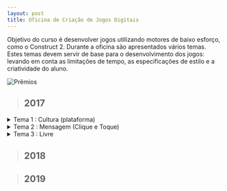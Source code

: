 ```yaml
---
layout: post
title: Oficina de Criação de Jogos Digitais
---
```


Objetivo do curso é desenvolver jogos utilizando motores de baixo esforço, como o Construct 2. Durante a oficina são apresentados vários temas. Estes temas devem servir de base para o desenvolvimento dos jogos: levando em conta as limitações de tempo, as especificações de estilo e a criatividade do aluno.    

![Prêmios]({{site.github.url}}/assets/img/oficina/premios2.png)

[melhor]: {{site.github.url}}/assets/img/oficina/melhor.png "Melhor Jogo"
[arte]: {{site.github.url}}/assets/img/oficina/arte.png "Melhor Arte"
[tema]: {{site.github.url}}/assets/img/oficina/criatividade.png "Melhor Uso do Tema"
[mecanica]: {{site.github.url}}/assets/img/oficina/mecanica.png "Melhor Mecânica"
[mencao]: {{site.github.url}}/assets/img/oficina/mencao.png "Menção Honrosa"

> ## 2017

<details><summary>Tema 1 : Cultura (plataforma)</summary>
<p>

Jogos 3º ano Matutino  

*Clique no nome do jogo para acessar.*

| Alunos | Jogo | Prêmios |
|:------------- |:-------------|:-------------|
| Hoshana <br> Karine | [United Hungag](https://jeovanahoshana.github.io/UnitedHungag) |  |
| Leonardo <br> Tan Hua Yu | [Guerreiros da Escandinávia](https://tanhuayu.github.io/Viking) | ![Melhor Jogo][melhor] |
| Jose Victor <br> Jordana | [Permita-se](https://zevictor.github.io/Permita-se) |  |
| Thaynan <br> Maria Eduarda | [BFR: Black Friday Run](https://ThaynanMedeiros.github.io/BFR/) |  |
| Ruth <br> Byanka | [Largada para Liberdade](https://cavalcantebya.github.io/Oficina1) |  |
| Matheus Costa <br> Tailson | [Dracul](https://maathps.github.io/dracul) |  |
| Emanuelli <br> Maria Beatriz | [Guerreiro da Floresta](https://EmanuelliCarine.github.io/GuerreiroDaFloresta1) |  |
| Iara <br> Alexsandro | [O Elo Perdido](https://Alex-alves.github.io/OEloPerdido) |  |
| Elícia <br> Maria Alice | [Folclorecult](https://Eliciaa.github.io/Folclorecult) |  |
| Beatriz <br> Wesley | [$](https://wesleylandia.github.io/$) |  |
| João Pedro <br> Mychellangello | [Balder](https://bixcoito.github.io/Balder) | ![Melhor Arte][arte] |
| Franklin <br> Arnóbio | [Explore](https://ThewordKh.github.io/ExploreGame) |  |
| Julio Cesar <br> Arthur | [Animal Skills](https://reiarthursr.github.io/Animal%20Skills) |  |
| Guilherme, João Kennedy <br> Jefferson | [Faster than Song](https://guiegle.github.io/fullfaster) |  |
| Matheus Ricardo <br> Felipe | [Parkour Junino](https://felipecastroifrn.github.io/ParkourJunino) |  |
| Lucas <br> João Victor | [Bom apetite?](https://Lucas-Manolo.github.io/Bom%20Apetite!) | ![Melhor Mecânica][mecanica] ![Melhor Uso do Tema][tema] |

Jogos 3º ano Vespertino  

| Alunos | Jogo | Prêmios |
|:------------- |:-------------|:---:|
| Vitor Manoel <br> Quemuel | [A Caça ao Mito](https://vitin157.github.io/A%20caça%20ao%20mito) |  |
| Alvaro <br> Elber | [Super Chef](https://AlvaroMD2016.github.io/Super%20Chef) |  |
| Tereza <br> Cibele | [Difference](https://rey13lokona.github.io/difference/) |  |
| João Thiago <br> Amanda | [Aplistia](https://Joaothiago06.github.io/Aplistia_) |  |
| Karla <br> Juliana | [Protetores da Floresta](https://karlagabriella.github.io/Protetores%20da%20Floresta) |  |
| Elielton <br> Victor Rodrigues | [Akili](https://elielton90.github.io/Akili) | ![Melhor Uso do Tema][tema] |
| Sâmia <br> Julia | [Attack on Demon](https://samiakarima.github.io/AttackonDemon) | ![Melhor Arte][arte] |
| Joziele <br> Maria Luiza | [Cacique](https://maalu.github.io/Cacique) |  |
| Jadsamia <br> Karol | [Go Corn Go](https://jadsamiamedeiros.github.io/GoCornGoOriginal/) | ![Melhor Mecânica][mecanica]  |
| Rafaela <br> Islane | [Rais, o Guerreiro](https://rafaelapaivva.github.io/Rais) |  |
| Erikson <br> José Luiz | [Pyramid Escape](https://jldifrn.github.io/PyramidEscapeOficial/) | ![Melhor Jogo][melhor]  |
| Hildelitan <br> Alessandra | [O Rei do Cangaço](https://alessandrats.github.io/O%20Rei%20do%20Cangaco/) | ![Destaque][mencao]  |
| Caio <br> Savio | [An Indian Day](https://caioms.github.io/indio) |  |
| Lucas <br> Thayna | [The Snake Woman](https://lucasrevoredo.github.io/SnakeWoman) |  |
| Bruna <br> Matheus | [Nordeste Adventure](https://mathaugust.github.io/NordesteAdventure) |  |

</p>
</details>

<details><summary>Tema 2 : Mensagem (Clique e Toque)</summary>
<p>

Jogos 3º ano Matutino  

*Clique no nome do jogo para acessar.*  
  
| Alunos | Jogo | Prêmios |
|:------------- |:-------------|:-------------|
| José Victor <br> Karine | [Love&Code](https://zevictor.github.io/Love&Code) | ![Melhor Jogo][melhor]  |
| Franklin <br> Mychellangello | [Carta: Uma Jornada Frágil](https://Mychellangello.github.io/Carta%20uma%20jornada%20frágil) | ![Destaque][mencao]  |
| Maria Beatriz <br> Maria Eduarda | [FitFood](https://mrbtrzmoraes.github.io/FitFood) |  |
| Guilherme <br> Arthur | [Running Explorator](https://guiegle.github.io/GameR) | ![Destaque][mencao]  |
| Elícia <br> Thaynan | [Quem tem boca vai a Roma](https://thaynanmedeiros.github.io/QTBVAR2) |  |
| Jefferson <br> Felipe | [A missão do Mensageiro](https://jefferson141.github.io/A%20missão%20do%20Mensageiro) |  |
| Wesley <br> Tan Hao Yu | [Mistério da Casa 60](https://wesleylandia.github.io/Oficina2) | ![Melhor Mecânica][mecanica]  |
| Julio <br> Tailson | [Adventuri Runner](https://cesarabc45.github.io/AdventuriRunner) |  |
| João Pedro <br> Matheus Costa | [Hybrid Child](https://maathps.github.io/projecthibrid) |  |
| Lucas <br> João Vitor | [30segundos](https://lucas-manolo.github.io/Óculos%20que%20tudo%20vê) | ![Destaque][mencao]  |
| Leonardo <br> Arnóbio | [CASO 1070](https://leonardofelipe.github.io/CASO1070) | ![Melhor Uso do Tema][tema] |
| Manu <br> Matheus Ricardo | [CakeBoss](https://emanuellicarine.github.io/CakeBoss) |  |
| Beatriz <br> Jordana | [Fonokids](https://jordanag.github.io/FonoKids2) |  |
| Byanka <br> Ruth | [Musacher](https://ruthimaria01.github.io/musacher) |  |
| Kennedy | [Delivery if you can](https://kkenedy.github.io/Entregue%20se%20puder) |  |
| Alexsandro | [Acerte o Desafio](https://alex-alves.github.io/AOD) |  |
| Iara | [SEM LINK](https://link.github.io/nome) |  |
| Maria Alice | [Recicle](https://Alicinhaa.github.io/Recicle) |  |

Jogos 3º ano Vespertino  

| Alunos | Jogo | Prêmios |
|:------------- |:-------------|:-------------|
| Lucas <br> Matheus  | [Run Juliana Run](https://lucasrevoredo.github.io/RunJulianaRun) |  |
| Joziele <br> Islanne  | [Domination](https://Joozi.github.io/Domination) |  |
| Maria Luiza <br> Rafaela  | [Sky or Hell](https://Maalu.github.io/JogoSkyOrHelll) |  |
| Tereza <br> Juliana  | [Ventania](https://JulianaBL.github.io/Ventania) |  |
| Cibele <br> Karla  | [El Cuerpo](https://karlagabriella.github.io/El%20Cuerpo) | ![Melhor Uso do Tema][tema] |
| Álvaro <br> Caio  | [Fuga das Vacas](https://AlvaroMD2016.github.io/Fuga%20das%20Vacas) | ![Melhor Jogo][melhor]  |
| Hildelitan <br> Alessandra  | [Discovery Space](https://AlessandraTS.github.io/DiscoverySpace) | ![Destaque][mencao]  |
| João Thiago <br> Julia  | [Alienzista](https://joaothiago06.github.io/Alienzistaaaa) |  |
| Vitor Manoel <br> Elber  | [History of Soccer](https://vitin157.github.io/HistoryofSoccer) |  |
| Thayná <br> Bruna  | [Brutha](https://brunitxia.github.io/pirata) |  |
| Elieton <br> José Luiz  | [Servidor de Mensagens](https://jldifrn.github.io/ServidorDeMensagens) | ![Destaque][mencao]  |
| Victor Rodrigues <br> Erikson   | [Express Mensager](https://eriksonnicacio.github.io/New%20project) | ![Destaque][mencao]  |
| Karol <br> Jade  | [Musibox](https://jadsamiamedeiros.github.io/Musibox) |  |
| Amanda | [42](https://amanda13.github.io/Jogo) |  |
| Savio | [SEM LINK]() |  |
| Sâmia | [Froppy](https://samiakarima.github.io/Froppy) |  |

</p>
</details>

<details><summary>Tema 3 : Livre</summary>
<p>

Jogos 3º ano Matutino  

*Clique no nome do jogo para acessar.*  
  
| Alunos | Jogo | Prêmios |
|:------------- |:-------------|:-------------|

| Kennedy <br> Jefferson <br> Julio Cesar | [Pense se você puder](https://jefferson141.github.io/Pense%20se%20voc%C3%AA%20puder/) | |
| Guilherme <br> Franklin <br> Mychellangelo | [The Darkness Ascension](https://mychellangello.github.io/tdaf) | |
| Karine <br> Zé Victor <br> Arnóbio | [Capacete Branco](https://zevictor.github.io/CapWhite/) | |
| Iara <br> Matheus Costa <br> Alexsandro | [SEM LINK]() | |
| Leonardo <br> Wesley <br> Yu | [Warriors War](https://leonardofelipe.github.io/Jogo3B/) | |
| Maria Eduarda <br> Maria Beatriz <br> Thaynan | [Potengi: o Quiz](https://mrbtrzmoraes.github.io/Quiz1/) | |
| Emmanuelli <br> João Pedro <br> Matheus Ricardo | [Pokemon vs Humans](https://bixcoito.github.io/Pokemon/) | |
| Tailson <br> Felipe <br> Arthur | [Mundo Robô](https://reiarthursr.github.io/Mundo%20Rob%C3%B4/) | |
| Jordana <br> Beatriz <br> Byanka | [Que País é esse?](https://cavalcantebya.github.io/quepaiseesse) | |
| Maria Alice <br> Elicia <br> Ruth | [PerGame](https://eliciaa.github.io/Pergame) | |
| Lucas <br> João Victor | [Invoke](https://lucas-manolo.github.io/Invoke) | |
  
Jogos 3º ano Vespertino  

| Alunos | Jogo | Prêmios |
|:------------- |:-------------|:-------------|
| Caio <br> Álvaro <br> Sâmia | [Elements](https://alvaromd2016.github.io/Elements/) | |
| Vitor Manoel <br> Elber <br> Elielton | [PUM](https://elielton90.github.io/PUM/) | |
| Cibele <br> Juliana <br> Karla | [LAbyrinth Food Chain](https://julianabl.github.io/LabyrinthFoodChain/) | |
| Alessandra <br> Hildelitan <br> Karolina | [Cancun's Temple](https://alessandrats.github.io/CancunsTemple/) | | 
| Tereza <br> Amanda <br> Julia | [The Journey](https://amanda13.github.io/TheJourney/) | | 
| Bruna <br> Thayná <br> João Thiago | [Carol com C](https://joaothiago06.github.io/CarolcomC/) | | 
| Jade <br> Rafaela <br> Islanne | [Random Quiz](https://jadsamiamedeiros.github.io/randomquiz/) | |
| Maria Luiza <br> Joziele <br> Sávio | [Time IF](https://ortegagamer.github.io/GAMES/TimeIF/) | |
| José Luiz <br> Erikson <br> Victor Rodrigues | [Ardenas Retake](https://jldifrn.github.io/ArdenasRetake/) | |
| Lucas <br> Matheus | [SEM LINK]() | |

</p>
</details>
  
> ## 2018


> ## 2019


[melhor]: {{site.github.url}}/assets/img/oficina/melhor.png "Melhor Jogo"
[arte]: {{site.github.url}}/assets/img/oficina/arte.png "Melhor Arte"
[tema]: {{site.github.url}}/assets/img/oficina/criatividade.png "Melhor Uso do Tema"
[mecanica]: {{site.github.url}}/assets/img/oficina/mecanica.png "Melhor Mecânica"
[mencao]: {{site.github.url}}/assets/img/oficina/mencao.png "Menção Honrosa"